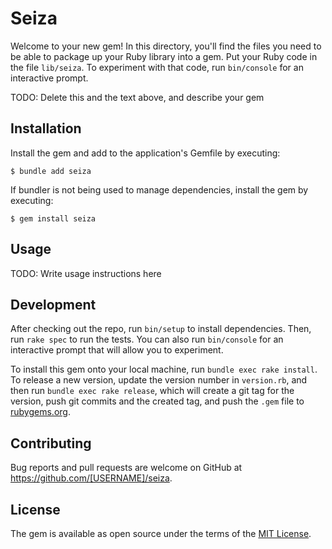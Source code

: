 # Seiza

Welcome to your new gem! In this directory, you'll find the files you need to be able to package up your Ruby library into a gem. Put your Ruby code in the file `lib/seiza`. To experiment with that code, run `bin/console` for an interactive prompt.

TODO: Delete this and the text above, and describe your gem

## Installation

Install the gem and add to the application's Gemfile by executing:

    $ bundle add seiza

If bundler is not being used to manage dependencies, install the gem by executing:

    $ gem install seiza

## Usage

TODO: Write usage instructions here

## Development

After checking out the repo, run `bin/setup` to install dependencies. Then, run `rake spec` to run the tests. You can also run `bin/console` for an interactive prompt that will allow you to experiment.

To install this gem onto your local machine, run `bundle exec rake install`. To release a new version, update the version number in `version.rb`, and then run `bundle exec rake release`, which will create a git tag for the version, push git commits and the created tag, and push the `.gem` file to [rubygems.org](https://rubygems.org).

## Contributing

Bug reports and pull requests are welcome on GitHub at https://github.com/[USERNAME]/seiza.

## License

The gem is available as open source under the terms of the [MIT License](https://opensource.org/licenses/MIT).
